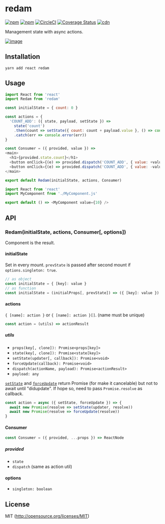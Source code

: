 # redam

[![npm](https://img.shields.io/npm/v/redam.svg?longCache=true&style=flat-square)](https://www.npmjs.com/package/redam)
[![npm](https://img.shields.io/npm/dm/redam.svg?longCache=true&style=flat-square)](https://www.npmjs.com/package/redam)
[![CircleCI](https://img.shields.io/circleci/project/github/chooslr/redam.svg?longCache=true&style=flat-square)](https://circleci.com/gh/chooslr/redam)
[![Coverage Status](https://img.shields.io/codecov/c/github/chooslr/redam.svg?longCache=true&style=flat-square)](https://codecov.io/github/chooslr/redam)
[![cdn](https://img.shields.io/badge/jsdelivr-latest-e84d3c.svg?longCache=true&style=flat-square)](https://cdn.jsdelivr.net/npm/redam/dist/min.js)

Management state with async actions.

[![image](https://www.ana-cooljapan.com/destinations/img/toyama/kurobedam/main.jpg)](https://www.ana-cooljapan.com/destinations/toyama/kurobedam)


## Installation

```shell
yarn add react redam
```

## Usage

```js
import React from 'react'
import Redam from 'redam'

const initialState = { count: 0 }

const actions = {
  'COUNT_ADD': ({ state, payload, setState }) =>
    state('count')
    .then(count => setState({ count: count + payload.value }, () => console.log('didupdate')))
    .catch(err => console.error(err))
}

const Consumer = ({ provided, value }) =>
<main>
  <h1>{provided.state.count}</h1>
  <button onClick={(e) => provided.dispatch('COUNT_ADD', { value: +value })}>+</button>
  <button onClick={(e) => provided.dispatch('COUNT_ADD', { value: -value })}>-</button>
</main>

export default Redam(initialState, actions, Consumer)
```

```js
import React from 'react'
import MyComponent from './MyComponent.js'

export default () => <MyComponent value={10} />
```

## API
### Redam(initialState, actions, Consumer[, options])

Component is the result.

#### initialState

Set in every mount. `prevState` is passed after second mount if `options.singleton: true`.

```js
// as object
const initialState = { [key]: value }
// as function
const initialState = (initialProps[, prevState]) => ({ [key]: value })
```

#### actions

`{ [name]: action }` or `{ [name]: action }[]`. (name must be unique)

```js
const action = (utils) => actionResult
```
##### utils
- `props(key[, clone]): Promise<props[key]>`
- `state(key[, clone]): Promise<state[key]>`
- `setState(updater[, callback]): Promise<void>`
- `forceUpdate(callback): Promise<void>`
- `dispatch(actionName, payload): Promise<actionResult>`
- `payload: any`

[`setState`](https://reactjs.org/docs/react-component.html#setstate) and [`forceUpdate`](https://reactjs.org/docs/react-component.html#forceupdate) return Promise (for make it cancelable) but not to await until "didupdate". If hope so, need to pass `Promise.resolve` as callback.
```js
const action = async ({ setState, forceUpdate }) => {
  await new Promise(resolve => setState(updater, resolve))
  await new Promise(resolve => forceUpdate(resolve))
}
```

#### Consumer
```js
const Consumer = ({ provided, ...props }) => ReactNode
```
##### provided
- `state`
- `dispatch` (same as action util)

#### options
- `singleton: boolean`

## License

MIT (http://opensource.org/licenses/MIT)
